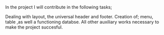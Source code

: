 In the project I will contribute in the following tasks;

Dealing with layout, the universal header and footer.
Creation of; menu, table ,as well a functioning databse.
All other auxiliary works necessary to make the project succesful.
